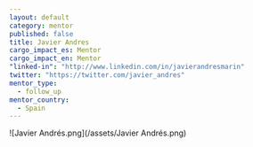 ```yaml
---
layout: default
category: mentor
published: false
title: Javier Andres
cargo_impact_es: Mentor
cargo_impact_en: Mentor
"linked-in": "http://www.linkedin.com/in/javierandresmarin"
twitter: "https://twitter.com/javier_andres"
mentor_type: 
  - follow_up
mentor_country: 
  - Spain
---
```


![Javier Andrés.png](/assets/Javier Andrés.png)

